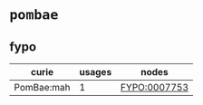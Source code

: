 # `pombae`

## fypo

| curie      |   usages | nodes                                                       |
|------------|----------|-------------------------------------------------------------|
| PomBae:mah |        1 | [FYPO:0007753](http://purl.obolibrary.org/obo/FYPO_0007753) |

